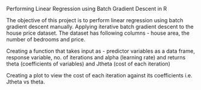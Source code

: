 Performing Linear Regression using Batch Gradient Descent in R

The objective of this project is to perform linear regression using batch gradient descent manually. Applying iterative batch gradient descent to the house price dataset. The dataset has following columns - house area, the number of bedrooms and price.

Creating a function that takes input as - predictor variables as a data frame, response variable, no. of iterations and alpha (learning rate) and returns theta (coefficients of variables) and Jtheta (cost of each iteration)

Creating a plot to view the cost of each iteration against its coefficients i.e. Jtheta vs theta.

